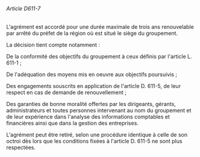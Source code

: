 ###### Article D611-7

L'agrément est accordé pour une durée maximale de trois ans renouvelable par arrêté du préfet de la région où est situé le siège du groupement.

La décision tient compte notamment :

De la conformité des objectifs du groupement à ceux définis par l'article L. 611-1 ;

De l'adéquation des moyens mis en oeuvre aux objectifs poursuivis ;

Des engagements souscrits en application de l'article D. 611-5, de leur respect en cas de demande de renouvellement ;

Des garanties de bonne moralité offertes par les dirigeants, gérants, administrateurs et toutes personnes intervenant au nom du groupement et de leur expérience dans l'analyse des informations comptables et financières ainsi que dans la gestion des entreprises.

L'agrément peut être retiré, selon une procédure identique à celle de son octroi dès lors que les conditions fixées à l'article D. 611-5 ne sont plus respectées.

